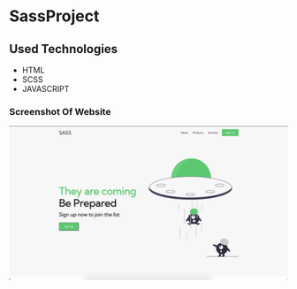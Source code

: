 # SassProject
## Used Technologies 
* HTML 
* SCSS
* JAVASCRIPT
### Screenshot Of Website 
![Ekran resmi1](https://github.com/CavdarEsra/Sass-Project/blob/main/sass.png)

